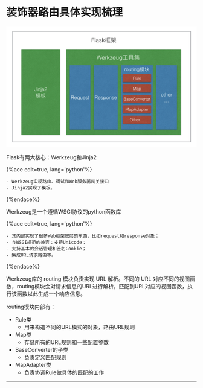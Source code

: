 # 装饰器路由具体实现梳理

![](../assets/Flask路由实现代码结构.png)

Flask有两大核心：Werkzeug和Jinja2

{%ace edit=true, lang='python'%}

    - Werkzeug实现路由、调试和Web服务器网关接口
    - Jinja2实现了模板。
    
{%endace%}

Werkzeug是一个遵循WSGI协议的python函数库

{%ace edit=true, lang='python'%}

    - 其内部实现了很多Web框架底层的东西，比如request和response对象；
    - 与WSGI规范的兼容；支持Unicode；
    - 支持基本的会话管理和签名Cookie；
    - 集成URL请求路由等。
    
{%endace%}

Werkzeug库的 routing 模块负责实现 URL 解析。不同的 URL
对应不同的视图函数，routing模块会对请求信息的URL进行解析，匹配到URL对应的视图函数，执行该函数以此生成一个响应信息。

routing模块内部有：

  * Rule类
    * 用来构造不同的URL模式的对象，路由URL规则
  * Map类
    * 存储所有的URL规则和一些配置参数
  * BaseConverter的子类
    * 负责定义匹配规则
  * MapAdapter类
    * 负责协调Rule做具体的匹配的工作

____

